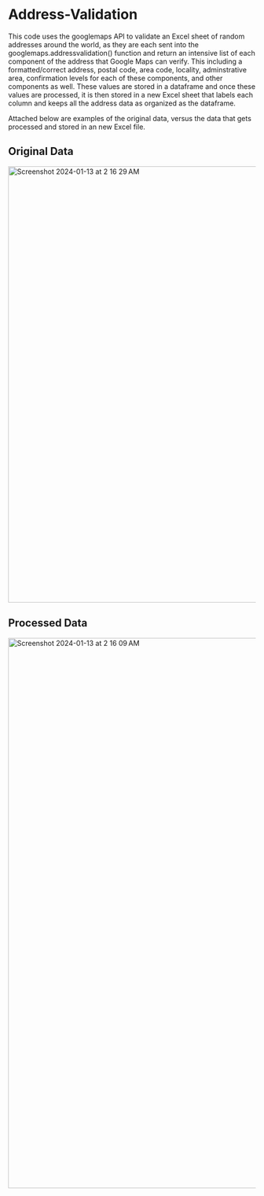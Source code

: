 # Address-Validation

This code uses the googlemaps API to validate an Excel sheet of random addresses around the world, as they are each sent into the googlemaps.addressvalidation() function and return an intensive list of each component of the address that Google Maps can verify. This including a formatted/correct address, postal code, area code, locality, adminstrative area, confirmation levels for each of these components, and other components as well. These values are stored in a dataframe and once these values are processed, it is then stored in a new Excel sheet that labels each column and keeps all the address data as organized as the dataframe.

Attached below are examples of the original data, versus the data that gets processed and stored in an new Excel file.

## Original Data
<img width="887" alt="Screenshot 2024-01-13 at 2 16 29 AM" src="https://github.com/sathyas27/Address-Validation/assets/82248255/aa7fb3c7-5727-4c65-9d5a-c50ebd216b71">

## Processed Data
<img width="1119" alt="Screenshot 2024-01-13 at 2 16 09 AM" src="https://github.com/sathyas27/Address-Validation/assets/82248255/773ead1f-4e31-42d7-bdcc-6aa98e8b4624">
